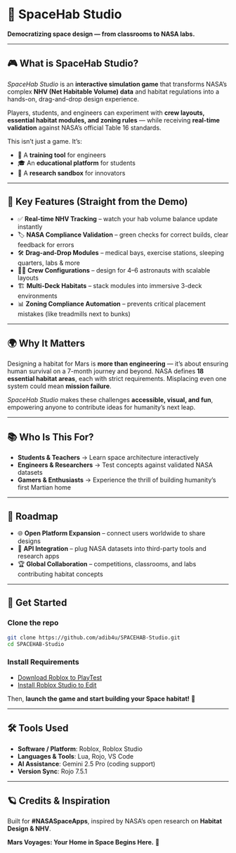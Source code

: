 # 🌌 SpaceHab Studio

**Democratizing space design — from classrooms to NASA labs.**

---

## 🎮 What is SpaceHab Studio?

*SpaceHab Studio* is an **interactive simulation game** that transforms NASA’s complex **NHV (Net Habitable Volume) data** and habitat regulations into a hands-on, drag-and-drop design experience.

Players, students, and engineers can experiment with **crew layouts, essential habitat modules, and zoning rules** — while receiving **real-time validation** against NASA’s official Table 16 standards.

This isn’t just a game. It’s:

* 🚀 A **training tool** for engineers
* 🎓 An **educational platform** for students
* 🔬 A **research sandbox** for innovators

---

## 🎥 Key Features (Straight from the Demo)

* ✅ **Real-time NHV Tracking** – watch your hab volume balance update instantly
* 🏷 **NASA Compliance Validation** – green checks for correct builds, clear feedback for errors
* 🛠 **Drag-and-Drop Modules** – medical bays, exercise stations, sleeping quarters, labs & more
* 👩‍🚀 **Crew Configurations** – design for 4–6 astronauts with scalable layouts
* 🏗 **Multi-Deck Habitats** – stack modules into immersive 3-deck environments
* 📊 **Zoning Compliance Automation** – prevents critical placement mistakes (like treadmills next to bunks)

---

## 🌍 Why It Matters

Designing a habitat for Mars is **more than engineering** — it’s about ensuring human survival on a 7-month journey and beyond. NASA defines **18 essential habitat areas**, each with strict requirements. Misplacing even one system could mean **mission failure**.

*SpaceHab Studio* makes these challenges **accessible, visual, and fun**, empowering anyone to contribute ideas for humanity’s next leap.

---

## 📚 Who Is This For?

* **Students & Teachers** → Learn space architecture interactively
* **Engineers & Researchers** → Test concepts against validated NASA datasets
* **Gamers & Enthusiasts** → Experience the thrill of building humanity’s first Martian home

---

## 🔮 Roadmap

* 🌐 **Open Platform Expansion** – connect users worldwide to share designs
* 🧩 **API Integration** – plug NASA datasets into third-party tools and research apps
* 🏆 **Global Collaboration** – competitions, classrooms, and labs contributing habitat concepts

---

## 🚀 Get Started

### Clone the repo

```bash
git clone https://github.com/adib4u/SPACEHAB-Studio.git
cd SPACEHAB-Studio
```

### Install Requirements

* [Download Roblox to PlayTest](https://www.roblox.com/download)
* [Install Roblox Studio to Edit](https://create.roblox.com/)

Then, **launch the game and start building your Space habitat!** 🚀

---

## 🛠 Tools Used

* **Software / Platform**: Roblox, Roblox Studio
* **Languages & Tools**: Lua, Rojo, VS Code
* **AI Assistance**: Gemini 2.5 Pro (coding support)
* **Version Sync**: Rojo 7.5.1

---

## 🪐 Credits & Inspiration

Built for **#NASASpaceApps**, inspired by NASA’s open research on **Habitat Design & NHV**.

**Mars Voyages: Your Home in Space Begins Here.** 🌌